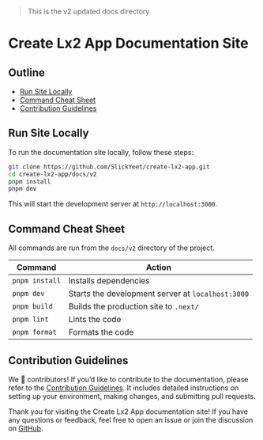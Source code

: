 > This is the v2 updated docs directory

# Create Lx2 App Documentation Site

## Outline

- [Run Site Locally](#run-site-locally)
- [Command Cheat Sheet](#command-cheat-sheet)
- [Contribution Guidelines](#contribution-guidelines)

## Run Site Locally

To run the documentation site locally, follow these steps:

```bash
git clone https://github.com/SlickYeet/create-lx2-app.git
cd create-lx2-app/docs/v2
pnpm install
pnpm dev
```

This will start the development server at `http://localhost:3000`.

## Command Cheat Sheet

All commands are run from the `docs/v2` directory of the project.

| Command        | Action                                            |
| -------------- | ------------------------------------------------- |
| `pnpm install` | Installs dependencies                             |
| `pnpm dev`     | Starts the development server at `localhost:3000` |
| `pnpm build`   | Builds the production site to `.next/`            |
| `pnpm lint`    | Lints the code                                    |
| `pnpm format`  | Formats the code                                  |

## Contribution Guidelines

We 💖 contributors! If you’d like to contribute to the documentation, please
refer to the
[Contribution Guidelines](https://github.com/SlickYeet/create-lx2-app/blob/main/CONTRIBUTING.md).
It includes detailed instructions on setting up your environment, making
changes, and submitting pull requests.

Thank you for visiting the Create Lx2 App documentation site! If you have any
questions or feedback, feel free to open an issue or join the discussion on
[GitHub](https://github.com/SlickYeet/create-lx2-app).
